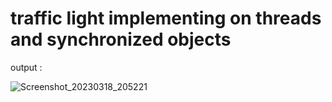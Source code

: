 # traffic light implementing on threads and synchronized objects

output : 

![Screenshot_20230318_205221](https://user-images.githubusercontent.com/57776872/226130559-3b88bdd7-6841-41ca-b74f-1e8ed3fc1e75.png)
